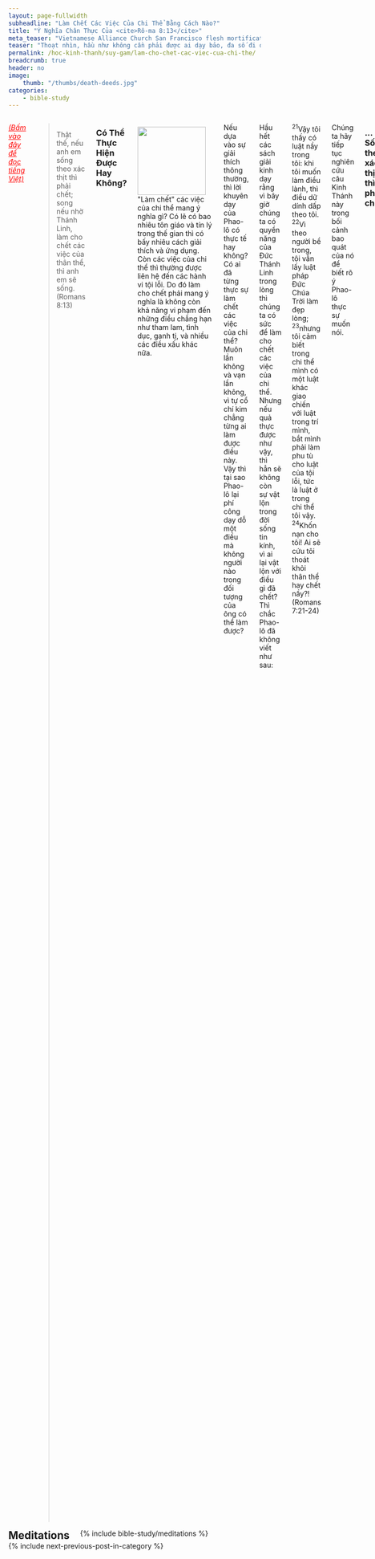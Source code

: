 ```yaml
---
layout: page-fullwidth
subheadline: "Làm Chết Các Việc Của Chi Thể Bằng Cách Nào?"
title: "Ý Nghĩa Chân Thực Của <cite>Rô-ma 8:13</cite>"
meta_teaser: "Vietnamese Alliance Church San Francisco flesh mortification mortify deeds"
teaser: "Thoạt nhìn, hầu như không cần phải được ai dạy bảo, đa số đi đến kết luận rằng làm chết các việc của chi thể nghĩa là vượt thắng được những yếu đuối của xác thịt. Nhưng bối cảnh rộng hơn của cả đoạn Kinh Thánh có cho phép chúng ta đi đến kết luận đó hay không?"
permalink: /hoc-kinh-thanh/suy-gam/lam-cho-chet-cac-viec-cua-chi-the/
breadcrumb: true
header: no
image:
    thumb: "/thumbs/death-deeds.jpg"
categories:
    - bible-study
---
```

<!--more-->
<div class="row">
<div class="medium-8 columns" markdown="1">

<em><a style="color: #ff0000;" href="{{ site.baseurl }}/hoc-kinh-thanh/suy-gam/lam-cho-chet-cac-viec-cua-than-the/">(Bấm vào đây để đọc tiếng Việt)</a></em>

> Thật thế, nếu anh em sống theo xác thịt thì phải chết; song nếu nhờ Thánh Linh, làm cho chết các việc của thân thể, thì anh em sẽ sống. (Romans 8:13)

### Có Thể Thực Hiện Được Hay Không?

<div>
<p>
<img alt src="{{ site.baseurl }}/images/death-deeds.jpg" style="border: 0px none; margin: 7px 15px 0px 0px; max-width: 100%; height: 136px; padding: 0px; float: left;">
"Làm chết" các việc của chi thể mang ý nghĩa gì? Có lẽ có bao nhiêu tôn giáo và tín lý trong thế gian thì có bấy nhiêu cách giải thích và ứng dụng. Còn các việc của chi thể thì thường được liên hệ đến các hành vi tội lỗi. Do đó làm cho chết phải mang ý nghĩa là không còn khả năng vi phạm đến những điều chẳng hạn như tham lam, tình dục, ganh tị, và nhiều các điều xấu khác nữa.
</p>
</div>

Nếu dựa vào sự giải thích thông thường, thì lời khuyên dạy của Phao-lô có thực tế hay không? Có ai đã từng thực sự làm chết các việc của chi thể? Muôn lần không và vạn lần không, vì tự cổ chí kim chẳng từng ai làm được điều này. Vậy thì tại sao Phao-lô lại phí công dạy dỗ một điều mà không người nào trong đối tượng của ông có thể làm được?

Hầu hết các sách giải kinh dạy rằng vì bây giờ chúng ta có quyền năng của Đức Thánh Linh trong lòng thì chúng ta có sức để làm cho chết các việc của chi thể. Nhưng nếu quả thực được như vậy, thì hẳn sẽ không còn sự vật lộn trong đời sống tin kính, vì ai lại vật lộn với điều gì đã chết? Thì chắc Phao-lô đã không viết như sau:

<p class="blockquote"><sup>21</sup>Vậy tôi thấy có luật nầy trong tôi: khi tôi muốn làm điều lành, thì điều dữ dính dấp theo tôi.  <sup>22</sup>Vì theo người bề trong, tôi vẫn lấy luật pháp Ðức Chúa Trời làm đẹp lòng;  <sup>23</sup>nhưng tôi cảm biết trong chi thể mình có một luật khác giao chiến với luật trong trí mình, bắt mình phải làm phu tù cho luật của tội lỗi, tức là luật ở trong chi thể tôi vậy.  <sup>24</sup>Khốn nạn cho tôi! Ai sẽ cứu tôi thoát khỏi thân thể hay chết nầy?! (Romans 7:21-24)</p>

Chúng ta hãy tiếp tục nghiên cứu câu Kinh Thánh này trong bối cảnh bao quát của nó để biết rõ ý Phao-lô thực sự muốn nói.

### ... Sống theo xác thịt thì phải chết

Nếu mệnh lệnh này, "hãy làm chết các việc của chi thể," được hiểu theo nghĩa thông thường, thì không ai được cứu, vì chẳng từng có ai đã làm chết các việc của chi thể. Chúng ta hãy đọc Romans 8:13 một lần nữa: <em>"Nếu anh em sống theo xác thịt thì phải chết."</em> Và chính sứ đồ Phao-lô cũng công nhận ông không thể nào làm được điều này theo cách giải thích phổ thông như chúng ta đã đọc thấy trong Romans 7:21-24 ở trên, do đó điều Phao-lô viết trong Romans 8:13 phải được hiểu từ một quan điểm khác.

Có lẽ đây là điểm thuận tiện để nhắc với bạn đọc về một bài viết trước kia giải thích ý nghĩa của sự <em>"Noi Theo Xác Thịt"</em> trong phần đầu của Romans 8:13: "<a style="font-style: italic;" href="{{ site.baseurl }}/hoc-kinh-thanh/suy-gam/noi-theo-xac-thit/">Ý Nghĩa Đúng Của "Noi Theo Xác Thịt.</a>" Một cách ngắn gọn, bài này cho thấy sự noi theo xác thịt không có nghĩa là sống theo sự cám dỗ của thể xác, nhưng là về sự dùng những phương tiện của thể xác mình để làm công việc Chúa. Thực ra, sự dùng xác thịt mình hầu việc Chúa nhiều khi lại được coi trọng và đáng khen ngợi. Nhưng Phao-lô đã viết hầu hết các thư của ông để giúp người đọc tránh sự dùng xác thịt trong công việc Chúa. Những vấp phạm trong xác thịt thì hiển nhiên trước mắt và không cần sự sâu nhiệm thuộc linh để nhận diện, nhưng sự sử dụng, hoặc kềm hãm, xác thịt để đạt mức toàn thiện thuộc linh, hoặc đạt được sự công bình của Đức Chúa Trời, là điều quyến rũ toàn thể nhân loại. Nhưng phần lớn người đọc không hiểu ý Phao-lô và kết cuộc là họ bị lôi cuốn vào chính điều mà họ nên tránh xa: đó là dùng xác thịt để hầu việc Chúa.

Như vậy chúng ta có được cho phép bất tuân mệnh lệnh "hãy làm chết các việc của chi thể"&mdash;theo sự dẫn giải phổ thông? Tuyệt đối không, vì "nếu anh em sống theo xác thịt thì phải chết" như chúng ta thấy trong câu gốc của bài viết này. Đây là cả một nan đề vì chúng ta biết mình thế nào cũng sống theo xác thịt ở một mức độ nào đó, và James 2:10 viết rằng ai phạm một điều trong luật pháp thì kể như phạm toàn bộ luật pháp.

### Phương cách làm chết các việc của chi thể

Phao-lô chỉ cho chúng ta phương cách để được sự sống: làm chết các việc của chi thể. Nhưng có thực đây là một tin mừng chăng vì nghe chẳng khác gì phần đầu của câu Kinh Thánh gốc Romans 8:13? Làm sao để làm chết các việc của chi thể? Có ai khi còn sống mà làm chết được các việc làm của thân xác mình? Chẳng một ai, dẫu một người cũng không.

Nhưng chúng ta nhờ lời Kinh Thánh biết mình đã chết rồi, và do đó các việc làm của chi thể cũng kể như chết.

> <sup>3</sup>Hay là, anh em chẳng biết rằng chúng ta thảy đều đã chịu phép báp tem trong Ðức Chúa Jêsus Christ, tức là chịu phép báp tem trong sự chết Ngài sao?  <sup>4</sup>Vậy chúng ta đã bị chôn với Ngài bởi phép báp tem trong sự chết Ngài, hầu cho Ðấng Christ nhờ vinh hiển của Cha được từ kẻ chết sống lại thể nào, thì chúng ta cũng sống trong đời mới thể ấy. (Romans 6:3-4)

Mặc dầu trên thực tế chúng ta chưa chết, nhưng được kể là đồng chết với Chúa nhờ Ngài chịu chết thay cho chúng ta trên thập tự giá. Có rất nhiều các phước lành thuộc linh được ban cho chúng ta qua Đấng Christ kể cả việc đồng chết và chôn cùng Ngài.

Trong Rô-ma đoạn 7, Phao-lô dùng thí dụ một người đàn bà bị ràng buộc với chồng bởi luật pháp cho đến khi chồng chết, để chỉ bằng cách nào một người ở trong Đấng Christ có thể được thoát khỏi luật pháp ràng buộc mình với con người cũ mà Phao-lô gọi là thân thể hay chết (Romans 7:6). Còn Romans 6:6 viết rằng "*Vì ai đã chết thì được thoát khỏi tội lỗi*," do đó luật pháp bày tỏ trong Romans 8:13 được trọn trong người đó:

<p class="blockquote">Thật thế, nếu anh em sống theo xác thịt thì phải chết; song nếu nhờ Thánh Linh, làm cho chết các việc của thân thể, thì anh em sẽ sống</p>

Đấng Christ đã chết để thoả cho chúng ta những đòi hỏi của luật pháp mà loài người chúng ta sanh bởi thịt và huyết không thể nào làm cho trọn.

### Chúng ta phải sống nhờ ân điển

Điều trớ trêu ở đây là Phao-lô viết tín lý quan trọng này cho hội thánh của Đấng Christ như thể họ vẫn còn sống trong sự vô tín, vì vấn đề sống và chết ông vẫn phải đặt ra với họ. Đây là một dạng khác của John 3:16 là câu Kinh Thánh thường được dùng để kêu gọi người chưa tin Chúa. Romans 8:13 được nêu lên với những người trên môi miệng xưng nhận niềm tin của John 3:16, nhưng trên thực tế vẫn trông cậy nơi việc làm của xác thịt để đến gần Chúa.

Với những người này, khi đối diện với mệnh lệnh trong Romans 8:13, họ phản ứng tương tự như Ni-cô-đem khi Chủa Giê-su phán: "*Ngươi phải được tái sinh (John 3:1-21)*." Cũng như Ni-cô-đêm không thể thoát được sự ràng buộc của xác thịt, họ cũng không thể nào làm chết được các việc của chi thể. Nếu Ni-cô-đem cần quyền năng tạo hoá của Đức Thánh Linh để được tái sinh, thì người tín hữu của Tân Ước cũng cần quyền năng đó để được thoát khỏi các việc làm của chi thể họ. Nhưng chúng ta phải hiểu rằng đây không phải là Đức Thánh Linh giúp ban thêm sức cho họ làm chết các việc của chi thể, nhưng chính Ngài tự làm công việc kỳ diệu đó mà không cần sự giúp đỡ của xác thịt (1 Corinthians 15:50), cũng như khi Ngài hà hơi vào Adam và khối đất sét trở nên loài sanh linh.

Nói tóm lại, làm chết các việc của chi thể, ngoài sự cậy nơi sự Chúa chịu chết thay trên thập tự để chúng được kể như chết, là không còn nương cậy nơi việc làm của xác thịt để được xưng công bình trước mặt Đức Chúa Trời.

Phao-lô đã trình bày tín lý này cách khác khi ông viết cho tín hữu Ga-la-ti là những người đặt phép cắt bì làm điều kiện của sự cứu rỗi:

> <sup>1</sup>Ðấng Christ đã buông tha chúng ta cho được tự do; vậy hãy đứng vững, chớ lại để mình dưới ách tôi mọi nữa.  <sup>2</sup>Tôi là Phao-lô nói với anh em rằng, nếu anh em chịu làm phép cắt bì, thì Ðấng Christ không bổ ích chi cho anh em hết.  <sup>3</sup>Tôi lại rao cho mọi người chịu cắt bì rằng, họ buộc phải vâng giữ trọn cả luật pháp.  <sup>4</sup><u>Anh em thảy đều muốn cậy luật pháp cho được xưng công bình, thì đã lìa khỏi Ðấng Christ, mất ân điển rồi</u>.  <sup>5</sup>Về phần chúng ta, ấy là bởi đức tin và nhờ Thánh Linh mà chúng ta được nhận lãnh sự trông cậy của sự công bình.  <sup>6</sup>Vì trong Ðức Chúa Jêsus Christ, cái điều có giá trị, không phải tại chịu phép cắt bì hoặc không chịu phép cắt bì, nhưng tại đức tin hay làm ra bởi sự yêu thương vậy. (Galatians 5:1-6)

Tóm lại, chỉ có Chúa là Đấng đầy quyền năng để làm việc mà chỉ Thượng Đế làm được: làm chết các việc của chi thể, và phần của chúng ta là: đức tin nơi Đấng Christ, vì người công bình sẽ sống bởi đức tin (Hebrews 10:38).

{% include bible-study/bible-study-footer %}
</div><!-- /.medium-8.columns -->
<div class="bible-index medium-4 columns">
<h2 style="margin: 0px">Meditations</h2>
        {% include bible-study/meditations %}
</div><!-- /.medium-4.columns -->
</div><!-- /.row -->

<div class="small-12" style="padding: 0px; border-bottom: none;">
    {% include next-previous-post-in-category %}
</div>
